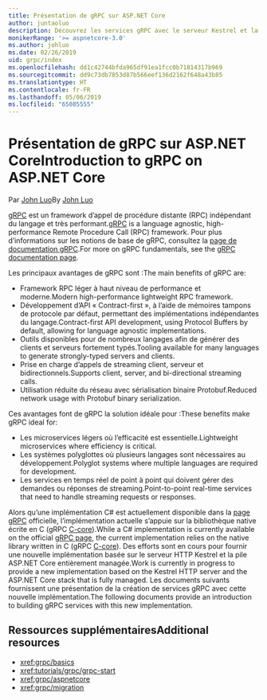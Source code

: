 ```yaml
---
title: Présentation de gRPC sur ASP.NET Core
author: juntaoluo
description: Découvrez les services gRPC avec le serveur Kestrel et la pile ASP.NET Core.
monikerRange: '>= aspnetcore-3.0'
ms.author: johluo
ms.date: 02/26/2019
uid: grpc/index
ms.openlocfilehash: dd1c42744bfda965df91ea1fcc0b71814317b969
ms.sourcegitcommit: dd9c73db7853d87b566eef136d2162f648a43b85
ms.translationtype: HT
ms.contentlocale: fr-FR
ms.lasthandoff: 05/06/2019
ms.locfileid: "65085555"
---
```

# <a name="introduction-to-grpc-on-aspnet-core"></a><span data-ttu-id="7fa87-103">Présentation de gRPC sur ASP.NET Core</span><span class="sxs-lookup"><span data-stu-id="7fa87-103">Introduction to gRPC on ASP.NET Core</span></span>

<span data-ttu-id="7fa87-104">Par [John Luo](https://github.com/juntaoluo)</span><span class="sxs-lookup"><span data-stu-id="7fa87-104">By [John Luo](https://github.com/juntaoluo)</span></span>

<span data-ttu-id="7fa87-105">[gRPC](https://grpc.io/docs/guides/) est un framework d’appel de procédure distante (RPC) indépendant du langage et très performant.</span><span class="sxs-lookup"><span data-stu-id="7fa87-105">[gRPC](https://grpc.io/docs/guides/) is a language agnostic, high-performance Remote Procedure Call (RPC) framework.</span></span> <span data-ttu-id="7fa87-106">Pour plus d’informations sur les notions de base de gRPC, consultez la [page de documentation gRPC](https://grpc.io/docs/).</span><span class="sxs-lookup"><span data-stu-id="7fa87-106">For more on gRPC fundamentals, see the [gRPC documentation page](https://grpc.io/docs/).</span></span>

<span data-ttu-id="7fa87-107">Les principaux avantages de gRPC sont :</span><span class="sxs-lookup"><span data-stu-id="7fa87-107">The main benefits of gRPC are:</span></span>
* <span data-ttu-id="7fa87-108">Framework RPC léger à haut niveau de performance et moderne.</span><span class="sxs-lookup"><span data-stu-id="7fa87-108">Modern high-performance lightweight RPC framework.</span></span>
* <span data-ttu-id="7fa87-109">Développement d’API « Contract-first », à l’aide de mémoires tampons de protocole par défaut, permettant des implémentations indépendantes du langage.</span><span class="sxs-lookup"><span data-stu-id="7fa87-109">Contract-first API development, using Protocol Buffers by default, allowing for language agnostic implementations.</span></span>
* <span data-ttu-id="7fa87-110">Outils disponibles pour de nombreux langages afin de générer des clients et serveurs fortement typés.</span><span class="sxs-lookup"><span data-stu-id="7fa87-110">Tooling available for many languages to generate strongly-typed servers and clients.</span></span>
* <span data-ttu-id="7fa87-111">Prise en charge d’appels de streaming client, serveur et bidirectionnels.</span><span class="sxs-lookup"><span data-stu-id="7fa87-111">Supports client, server, and bi-directional streaming calls.</span></span>
* <span data-ttu-id="7fa87-112">Utilisation réduite du réseau avec sérialisation binaire Protobuf.</span><span class="sxs-lookup"><span data-stu-id="7fa87-112">Reduced network usage with Protobuf binary serialization.</span></span>

<span data-ttu-id="7fa87-113">Ces avantages font de gRPC la solution idéale pour :</span><span class="sxs-lookup"><span data-stu-id="7fa87-113">These benefits make gRPC ideal for:</span></span>
* <span data-ttu-id="7fa87-114">Les microservices légers où l’efficacité est essentielle.</span><span class="sxs-lookup"><span data-stu-id="7fa87-114">Lightweight microservices where efficiency is critical.</span></span>
* <span data-ttu-id="7fa87-115">Les systèmes polyglottes où plusieurs langages sont nécessaires au développement.</span><span class="sxs-lookup"><span data-stu-id="7fa87-115">Polyglot systems where multiple languages are required for development.</span></span>
* <span data-ttu-id="7fa87-116">Les services en temps réel de point à point qui doivent gérer des demandes ou réponses de streaming.</span><span class="sxs-lookup"><span data-stu-id="7fa87-116">Point-to-point real-time services that need to handle streaming requests or responses.</span></span>

<span data-ttu-id="7fa87-117">Alors qu’une implémentation C# est actuellement disponible dans la [page gRPC](https://grpc.io/docs/quickstart/csharp.html) officielle, l’implémentation actuelle s’appuie sur la bibliothèque native écrite en C (gRPC [C-core](https://grpc.io/blog/grpc-stacks)).</span><span class="sxs-lookup"><span data-stu-id="7fa87-117">While a C# implementation is currently available on the official [gRPC page](https://grpc.io/docs/quickstart/csharp.html), the current implementation relies on the native library written in C (gRPC [C-core](https://grpc.io/blog/grpc-stacks)).</span></span> <span data-ttu-id="7fa87-118">Des efforts sont en cours pour fournir une nouvelle implémentation basée sur le serveur HTTP Kestrel et la pile ASP.NET Core entièrement managée.</span><span class="sxs-lookup"><span data-stu-id="7fa87-118">Work is currently in progress to provide a new implementation based on the Kestrel HTTP server and the ASP.NET Core stack that is fully managed.</span></span> <span data-ttu-id="7fa87-119">Les documents suivants fournissent une présentation de la création de services gRPC avec cette nouvelle implémentation.</span><span class="sxs-lookup"><span data-stu-id="7fa87-119">The following documents provide an introduction to building gRPC services with this new implementation.</span></span>

## <a name="additional-resources"></a><span data-ttu-id="7fa87-120">Ressources supplémentaires</span><span class="sxs-lookup"><span data-stu-id="7fa87-120">Additional resources</span></span>

* <xref:grpc/basics>
* <xref:tutorials/grpc/grpc-start>
* <xref:grpc/aspnetcore>
* <xref:grpc/migration>